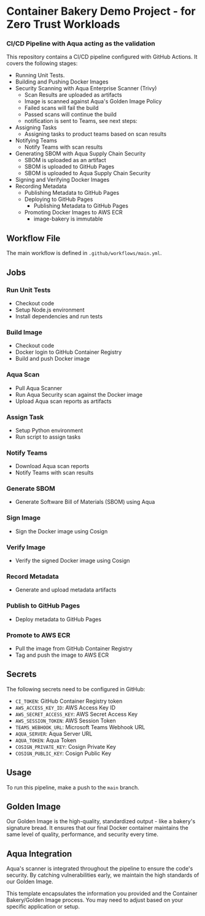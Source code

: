 # Container Bakery Demo Project - for Zero Trust Workloads

### CI/CD Pipeline with Aqua acting as the validation 

This repository contains a CI/CD pipeline configured with GitHub Actions. It covers the following stages:

- Running Unit Tests.
- Building and Pushing Docker Images
- Security Scanning with Aqua Enterprise Scanner (Trivy)
    - Scan Results are uploaded as artifacts
    - Image is scanned against Aqua's Golden Image Policy
    - Failed scans will fail the build
    - Passed scans will continue the build
    - notification is sent to Teams, see next steps:
- Assigning Tasks
    - Assigning tasks to product teams based on scan results
- Notifying Teams
   - Notify Teams with scan results
- Generating SBOM with Aqua Supply Chain Security
    - SBOM is uploaded as an artifact
    - SBOM is uploaded to GitHub Pages
    - SBOM is uploaded to Aqua Supply Chain Security
- Signing and Verifying Docker Images
- Recording Metadata
    - Publishing Metadata to GitHub Pages
  - Deploying to GitHub Pages
    - Publishing Metadata to GitHub Pages 
  - Promoting Docker Images to AWS ECR
    - image-bakery is immutable 

## Workflow File

The main workflow is defined in `.github/workflows/main.yml`.

## Jobs

### Run Unit Tests

- Checkout code
- Setup Node.js environment
- Install dependencies and run tests

### Build Image

- Checkout code
- Docker login to GitHub Container Registry
- Build and push Docker image

### Aqua Scan

- Pull Aqua Scanner
- Run Aqua Security scan against the Docker image
- Upload Aqua scan reports as artifacts

### Assign Task

- Setup Python environment
- Run script to assign tasks

### Notify Teams

- Download Aqua scan reports
- Notify Teams with scan results

### Generate SBOM

- Generate Software Bill of Materials (SBOM) using Aqua

### Sign Image

- Sign the Docker image using Cosign

### Verify Image

- Verify the signed Docker image using Cosign

### Record Metadata

- Generate and upload metadata artifacts

### Publish to GitHub Pages

- Deploy metadata to GitHub Pages

### Promote to AWS ECR

- Pull the image from GitHub Container Registry
- Tag and push the image to AWS ECR

## Secrets

The following secrets need to be configured in GitHub:

- `CI_TOKEN`: GitHub Container Registry token
- `AWS_ACCESS_KEY_ID`: AWS Access Key ID
- `AWS_SECRET_ACCESS_KEY`: AWS Secret Access Key
- `AWS_SESSION_TOKEN`: AWS Session Token
- `TEAMS_WEBHOOK_URL`: Microsoft Teams Webhook URL
- `AQUA_SERVER`: Aqua Server URL
- `AQUA_TOKEN`: Aqua Token
- `COSIGN_PRIVATE_KEY`: Cosign Private Key
- `COSIGN_PUBLIC_KEY`: Cosign Public Key

## Usage

To run this pipeline, make a push to the `main` branch.



## Golden Image

Our Golden Image is the high-quality, standardized output - like a bakery's signature bread. It ensures that our final Docker container maintains the same level of quality, performance, and security every time.

## Aqua Integration

Aqua's scanner is integrated throughout the pipeline to ensure the code's security. By catching vulnerabilities early, we maintain the high standards of our Golden Image.

This template encapsulates the information you provided and the Container Bakery/Golden Image process. You may need to adjust based on your specific application or setup.




